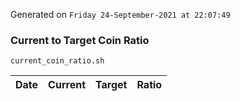 Generated on `Friday 24-September-2021 at 22:07:49`

### Current to Target Coin Ratio
`current_coin_ratio.sh`

Date|Current|Target|Ratio
---|---|---|---
